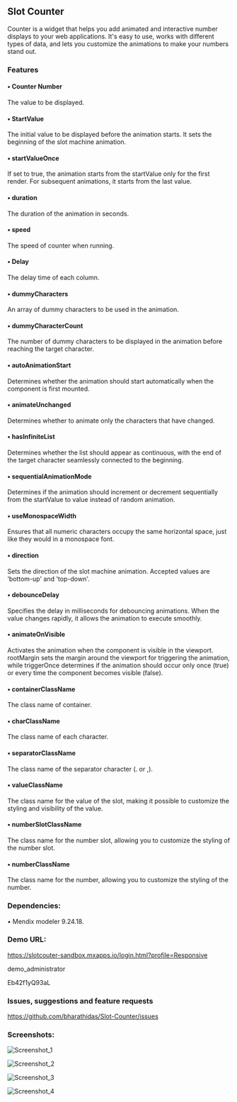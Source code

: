 ## **Slot Counter**

Counter is a widget that helps you add animated and interactive number displays to your web applications. It's easy to use, works with different types of data, and lets you customize the animations to make your numbers stand out.

### Features
#### •	Counter Number  
The value to be displayed.
#### •	StartValue  
The initial value to be displayed before the animation starts. It sets the beginning of the slot machine animation. 
#### •	startValueOnce
If set to true, the animation starts from the startValue only for the first render. For subsequent animations, it starts from the last value.
#### •	duration
The duration of the animation in seconds.
#### •	speed
The speed of counter when running.
#### •	Delay
The delay time of each column.
#### •	dummyCharacters
An array of dummy characters to be used in the animation.
#### •	dummyCharacterCount
The number of dummy characters to be displayed in the animation before reaching the target character.
#### •	autoAnimationStart
Determines whether the animation should start automatically when the component is first mounted.
#### •	animateUnchanged
Determines whether to animate only the characters that have changed.
#### •	hasInfiniteList
Determines whether the list should appear as continuous, with the end of the target character seamlessly connected to the beginning.
#### •	sequentialAnimationMode
Determines if the animation should increment or decrement sequentially from the startValue to value instead of random animation.
#### •	useMonospaceWidth
Ensures that all numeric characters occupy the same horizontal space, just like they would in a monospace font.
#### •	direction
Sets the direction of the slot machine animation. Accepted values are ‘bottom-up' and 'top-down'.
#### •	debounceDelay
Specifies the delay in milliseconds for debouncing animations. When the value changes rapidly, it allows the animation to execute smoothly.
#### •	animateOnVisible
Activates the animation when the component is visible in the viewport. rootMargin sets the margin around the viewport for triggering the animation, while triggerOnce determines if the animation should occur only once (true) or every time the component becomes visible (false).
#### •	containerClassName
The class name of container.
#### •	charClassName
The class name of each character.
#### •	separatorClassName
The class name of the separator character (. or ,).
#### •	valueClassName
The class name for the value of the slot, making it possible to customize the styling and visibility of the value.
#### •	numberSlotClassName
The class name for the number slot, allowing you to customize the styling of the number slot.
#### •	numberClassName
The class name for the number, allowing you to customize the styling of the number.

### Dependencies:

• Mendix modeler 9.24.18.

### Demo URL:
https://slotcouter-sandbox.mxapps.io/login.html?profile=Responsive

demo_administrator

Eb42f1yQ93aL

### Issues, suggestions and feature requests
https://github.com/bharathidas/Slot-Counter/issues

### Screenshots:

![Screenshot_1](https://github.com/user-attachments/assets/6a915cbd-4a41-47db-805a-f61484131e5d)

![Screenshot_2](https://github.com/user-attachments/assets/f09bf5fd-f2cc-4445-9da4-331798ac7dcb)

![Screenshot_3](https://github.com/user-attachments/assets/7d42150b-1665-48f5-b370-0e3fcdb82cb7)

![Screenshot_4](https://github.com/user-attachments/assets/2c6be0f7-bfec-4a76-b232-6b49900b32a9)






